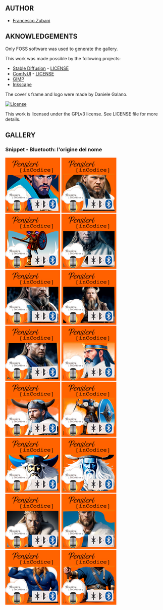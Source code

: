 ## AUTHOR

- [Francesco Zubani](https://www.linkedin.com/in/francesco-zubani-5957081a6/)

## AKNOWLEDGEMENTS

Only FOSS software was used to generate the gallery.

This work was made possible by the following projects:

- [Stable Diffusion](https://github.com/CompVis/stable-diffusion) - [LICENSE](https://github.com/CompVis/stable-diffusion/blob/main/LICENSE)
- [ComfyUI](https://github.com/comfyanonymous/ComfyUI) - [LICENSE](https://github.com/comfyanonymous/ComfyUI/blob/master/LICENSE)
- [GIMP](https://www.gimp.org/)
- [Inkscape](https://inkscape.org/)

The cover's frame and logo were made by Daniele Galano.

[![License](https://img.shields.io/badge/License-GPL%20v3-blue.svg)](http://www.gnu.org/licenses/gpl-3.0)

This work is licensed under the GPLv3 license.
See LICENSE file for more details.

## GALLERY

### Snippet - Bluetooth: l'origine del nome

<div class="gallery">
  <a href="PIC96_01.png"><img class="thumbnail" src="./thumbs/PIC96_01.png" alt="PIC96_01"></a>
  <a href="PIC96_02.png"><img class="thumbnail" src="./thumbs/PIC96_02.png" alt="PIC96_02"></a>
  <a href="PIC96_03.png"><img class="thumbnail" src="./thumbs/PIC96_03.png" alt="PIC96_03"></a>
  <a href="PIC96_04.png"><img class="thumbnail" src="./thumbs/PIC96_04.png" alt="PIC96_04"></a>
  <a href="PIC96_05.png"><img class="thumbnail" src="./thumbs/PIC96_05.png" alt="PIC96_05"></a>
  <a href="PIC96_06.png"><img class="thumbnail" src="./thumbs/PIC96_06.png" alt="PIC96_06"></a>
  <a href="PIC96_07.png"><img class="thumbnail" src="./thumbs/PIC96_07.png" alt="PIC96_07"></a>
  <a href="PIC96_08.png"><img class="thumbnail" src="./thumbs/PIC96_08.png" alt="PIC96_08"></a>
  <a href="PIC96_09.png"><img class="thumbnail" src="./thumbs/PIC96_09.png" alt="PIC96_09"></a>
  <a href="PIC96_10.png"><img class="thumbnail" src="./thumbs/PIC96_10.png" alt="PIC96_10"></a>
  <a href="PIC96_11.png"><img class="thumbnail" src="./thumbs/PIC96_11.png" alt="PIC96_11"></a>
  <a href="PIC96_12.png"><img class="thumbnail" src="./thumbs/PIC96_12.png" alt="PIC96_12"></a>
  <a href="PIC96_13.png"><img class="thumbnail" src="./thumbs/PIC96_13.png" alt="PIC96_13"></a>
  <a href="PIC96_14.png"><img class="thumbnail" src="./thumbs/PIC96_14.png" alt="PIC96_14"></a>
  <a href="PIC96_15.png"><img class="thumbnail" src="./thumbs/PIC96_15.png" alt="PIC96_15"></a>
  <a href="PIC96_16.png"><img class="thumbnail" src="./thumbs/PIC96_16.png" alt="PIC96_16"></a>
</div>
</body>
</html>
